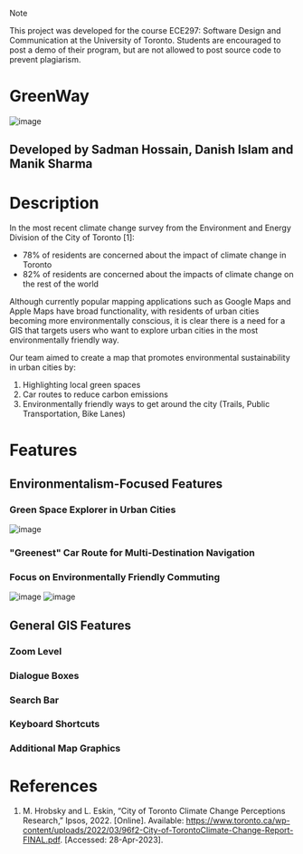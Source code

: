 > [!NOTE]
> This project was developed for the course ECE297: Software Design and Communication at the University of Toronto. Students are encouraged to post a demo of their program, but are not allowed to post source code to prevent plagiarism.

# GreenWay
![image](https://github.com/user-attachments/assets/8de20a34-2c3a-47c3-a02e-bedb444c4c0b)

## Developed by Sadman Hossain, Danish Islam and Manik Sharma

# Description
In the most recent climate change survey from the Environment and Energy Division of the City of Toronto [1]:
* 78% of residents are concerned about the impact of climate change in Toronto
* 82% of residents are concerned about the impacts of climate change on the rest of the world

Although currently popular mapping applications such as Google Maps and Apple Maps have broad functionality, with residents of urban cities becoming more environmentally conscious, it is clear there is a need for a GIS that targets users who want to explore urban cities in the most environmentally friendly way.

Our team aimed to create a map that promotes environmental sustainability in urban cities by:
1. Highlighting local green spaces
2. Car routes to reduce carbon emissions 
3. Environmentally friendly ways to get around the city (Trails, Public Transportation, Bike Lanes)

# Features
## Environmentalism-Focused Features
### Green Space Explorer in Urban Cities
![image](https://github.com/user-attachments/assets/42117393-e42c-456a-888c-d6a35c630ee1)

### "Greenest" Car Route for Multi-Destination Navigation
### Focus on Environmentally Friendly Commuting
![image](https://github.com/user-attachments/assets/31e87cc4-9635-48ee-8f31-23b2790ca8be)
![image](https://github.com/user-attachments/assets/a3f0be1d-88d8-4877-98dd-ab5e496bbed6)

## General GIS Features
### Zoom Level
### Dialogue Boxes
### Search Bar
### Keyboard Shortcuts
### Additional Map Graphics

# References
1. M. Hrobsky and L. Eskin, “City of Toronto Climate Change Perceptions Research,” Ipsos, 2022. [Online]. Available: https://www.toronto.ca/wp-content/uploads/2022/03/96f2-City-of-TorontoClimate-Change-Report-FINAL.pdf. [Accessed: 28-Apr-2023].
